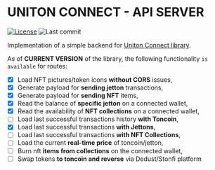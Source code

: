 # UNITON CONNECT - API SERVER

[![License](https://img.shields.io/github/license/MrVeit/Veittech-UnitonConnect-ServerAPI?color=318CE7&style=flat-square&logo=github&logoColor=E0FFFF)](LICENSE)
![Last commit](https://img.shields.io/github/last-commit/MrVeit/Veittech-UnitonConnect-ServerAPI/master?color=318CE7&style=flat-square&logo=alwaysdata&logoColor=E0FFFF)

Implementation of a simple backend for [Uniton Connect library](https://github.com/MrVeit/Veittech-UnitonConnect).

As of **CURRENT VERSION** of the library, the following functionality `is available` for routes:

- [x] Load NFT pictures/token icons **without CORS** issues,
- [x] Generate payload for **sending jetton** transactions,
- [x] Generate payload for **sending NFT** items,
- [x] Read the balance of **specific jetton** on a connected wallet,
- [x] Read the availability of **NFT collections** on a connected wallet,
- [ ] Load last successful transactions history **with Toncoin**,
- [x] Load last successful transactions **with Jettons**,
- [ ] Load last successful transactions **with NFT Collections**,
- [ ] Load the current **real-time price** of toncoin/jetton,
- [ ] Burn nft **items from collections** on the connected wallet,
- [ ] Swap tokens **to toncoin and reverse** via Dedust/Stonfi platform
